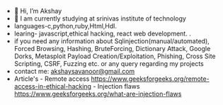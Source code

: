 - 👋 Hi, I’m Akshay
- 🌱 I am currently studying at srinivas institute of technology
-  languages-c,python,ruby,Html,Hdl.
-  learing- javascript,ethical hacking, react web development. . 
-  if you need any information about 
        Sqlinjection(manual/automated), 
        Forced Browsing, 
        Hashing, 
        BruteForcing, 
        Dictionary Attack, 
        Google Dorks, 
        Metasploit Payload Creation/Exploitation, 
        Phishing, 
        Cross Site Scripting, 
        CSRF, 
        Fuzzing etc. 
        or any query regarding my projects  
- contact me: akshaysavanoor@gmail.com
- Article's - Remote access https://www.geeksforgeeks.org/remote-access-in-ethical-hacking
            - Injection flaws https://www.geeksforgeeks.org/what-are-injection-flaws

<!---
WIZARD00007/WIZARD00007 is a ✨ special ✨ repository because its `README.md` (this file) appears on your GitHub profile.
You can click the Preview link to take a look at your changes.
--->
